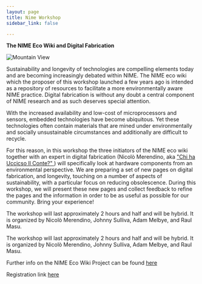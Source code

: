 ```yaml
---
layout: page
title: Nime Workshop
sidebar_link: false

---
```


<p> <b>The NIME Eco Wiki and Digital Fabrication </b>


</p>

<img src="img/nime1.png" alt="Mountain View">

<p>
Sustainability and longevity of technologies are compelling elements today and are becoming increasingly debated within NIME. The NIME eco wiki which the proposer of this workshop launched a few years ago is intended as a repository of resources to facilitate a more environmentally aware NIME practice. Digital fabrication is without any doubt a central component of NIME research and as such deserves special attention. 
</p>

<p>
With the increased availability and low-cost of microprocessors and sensors, embedded technologies have become ubiquitous. Yet these technologies often contain materials that are mined under environmentally and socially unsustainable circumstances and additionally are difficult to recycle.
</p>

<p>
For this reason, in this workshop the three initiators of the NIME eco wiki together with an expert in digital fabrication (Nicolò Merendino, aka <a href="https://chihauccisoilconte.eu/" target="_blank"> "Chi ha Uccicso Il Conte?" </a> ) will specifically look at hardware components from an environmental perspective. 
We are preparing a set of new pages on digital fabrication, and longevity, touching on a number of aspects of sustainability, with a particular focus on reducing obsolescence. During this workshop, we will present these new pages and collect feedback to refine the pages and the information in order to be as useful as possible for our community. Bring your experience!
</p>

<p>
The workshop will last approximately 2 hours and half and will be hybrid. It is organized by Nicolò Merendino, Johnny Sulliva, Adam Melbye, and Raul Masu.
</p>

<p>
The workshop will last approximately 2 hours and half and will be hybrid. It is organized by Nicolò Merendino, Johnny Sulliva, Adam Melbye, and Raul Masu.
</p>

Further info on the NIME Eco Wiki Project can be found <a href="https://docs.google.com/forms/d/e/1FAIpQLSdR1TShWqvyrDkm3hA7FdsTwf3DHtdGRCHJVPGEQ-gXaQ9y4A/viewform?usp=send_form" target="_blank">here </a><br> 

Registration link <a href="https://eco.nime.org/ " target="_blank">here </a><br> 













<p> <br> </p>
